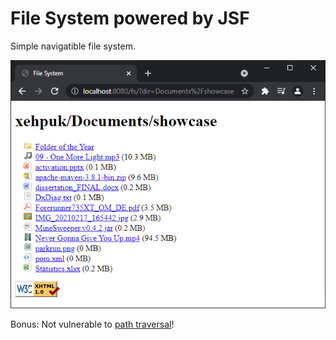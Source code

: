 # File System powered by JSF

Simple navigatible file system.

![webpage with files of miscellaneous types](./showcase.png)

Bonus: Not vulnerable to [path traversal](https://owasp.org/www-community/attacks/Path_Traversal)!
